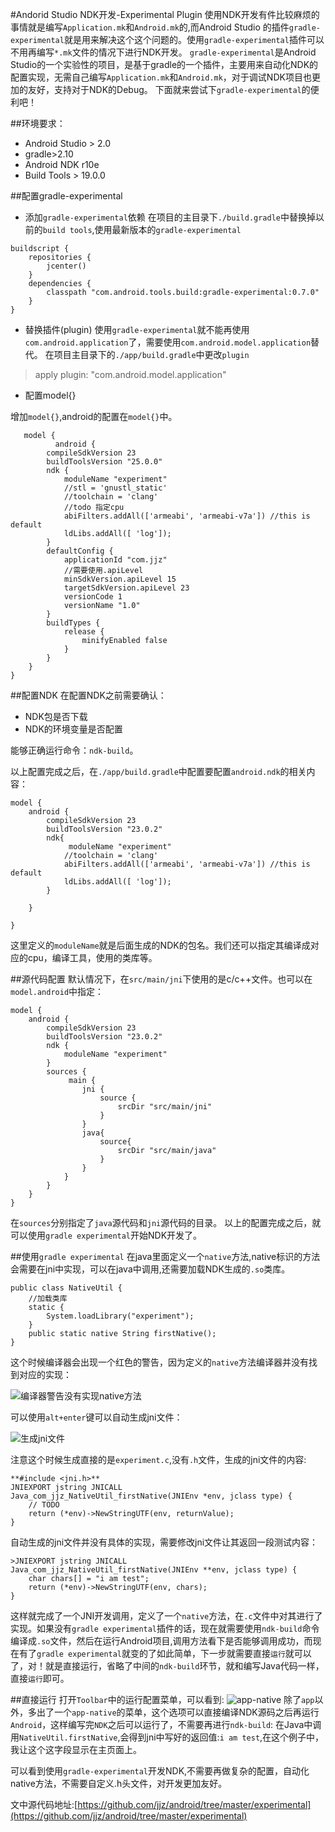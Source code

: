 #Andorid Studio NDK开发-Experimental Plugin
使用NDK开发有件比较麻烦的事情就是编写`Application.mk`和`Android.mk`的,而Android Studio 的插件`gradle-experimental`就是用来解决这个这个问题的。使用`gradle-experimental`插件可以不用再编写`*.mk`文件的情况下进行NDK开发。
`gradle-experimental`是Android Studio的一个实验性的项目，是基于gradle的一个插件，主要用来自动化NDK的配置实现，无需自己编写`Application.mk`和`Android.mk`，对于调试NDK项目也更加的友好，支持对于NDK的Debug。
下面就来尝试下`gradle-experimental`的便利吧！

##环境要求：
* Android Studio > 2.0
* gradle>2.10
* Android NDK r10e
* Build Tools > 19.0.0

##配置gradle-experimental

*  添加`gradle-experimental`依赖
在项目的主目录下`./build.gradle`中替换掉以前的`build tools`,使用最新版本的`gradle-experimental`
```
buildscript {
    repositories {
        jcenter()
    }
    dependencies {
        classpath "com.android.tools.build:gradle-experimental:0.7.0"
    }
}
```

* 替换插件(plugin)
使用`gradle-experimental`就不能再使用`com.android.application`了，需要使用`com.android.model.application`替代。
在项目主目录下的`./app/build.gradle`中更改`plugin`
>apply plugin: "com.android.model.application"

* 配置model{}

增加`model{}`,android的配置在`model{}`中。
```
   model {
          android {
        compileSdkVersion 23
        buildToolsVersion "25.0.0"
        ndk {
            moduleName "experiment"
            //stl = 'gnustl_static'
            //toolchain = 'clang'
            //todo 指定cpu
            abiFilters.addAll(['armeabi', 'armeabi-v7a']) //this is default
            ldLibs.addAll([ 'log']);
        }
        defaultConfig {
            applicationId "com.jjz"
            //需要使用.apiLevel
            minSdkVersion.apiLevel 15
            targetSdkVersion.apiLevel 23
            versionCode 1
            versionName "1.0"
        }
        buildTypes {
            release {
                minifyEnabled false
            }
        }
    }
}
```

##配置NDK
在配置NDK之前需要确认：

* NDK包是否下载
* NDK的环境变量是否配置

能够正确运行命令：`ndk-build`。

以上配置完成之后，在`./app/build.gradle`中配置要配置`android.ndk`的相关内容：
```
model {
    android {
        compileSdkVersion 23
        buildToolsVersion "23.0.2"
        ndk{
             moduleName "experiment"
            //toolchain = 'clang'
            abiFilters.addAll(['armeabi', 'armeabi-v7a']) //this is default
            ldLibs.addAll([ 'log']);
        }

    }

}
```
这里定义的`moduleName`就是后面生成的NDK的包名。我们还可以指定其编译成对应的cpu，编译工具，使用的类库等。

##源代码配置
默认情况下，在`src/main/jni`下使用的是c/c++文件。也可以在`model.android`中指定：
```
model {
    android {
        compileSdkVersion 23
        buildToolsVersion "23.0.2"
        ndk {
            moduleName "experiment"
        }
        sources {
             main {
                jni {
                    source {
                        srcDir "src/main/jni"
                    }
                }
                java{
                    source{
                        srcDir "src/main/java"
                    }
                }
            }
        }
    }
}
```
在`sources`分别指定了`java`源代码和`jni`源代码的目录。
以上的配置完成之后，就可以使用`gradle experimental`开始NDK开发了。

##使用`gradle experimental`
在java里面定义一个`native`方法,native标识的方法会需要在jni中实现，可以在java中调用,还需要加载NDK生成的`.so`类库。
```
public class NativeUtil {
    //加载类库
    static {
        System.loadLibrary("experiment");
    }
    public static native String firstNative();
}
```
这个时候编译器会出现一个红色的警告，因为定义的`native`方法编译器并没有找到对应的实现：


![编译器警告没有实现native方法](http://upload-images.jianshu.io/upload_images/22188-d670e77829788940.png?imageMogr2/auto-orient/strip%7CimageView2/2/w/1240)

可以使用`alt+enter`键可以自动生成jni文件：

![生成jni文件](http://upload-images.jianshu.io/upload_images/22188-8f09bc990f9b780b.png?imageMogr2/auto-orient/strip%7CimageView2/2/w/1240)


注意这个时候生成直接的是`experiment.c`,没有`.h`文件，生成的jni文件的内容:
```
**#include <jni.h>**
JNIEXPORT jstring JNICALL
Java_com_jjz_NativeUtil_firstNative(JNIEnv *env, jclass type) {
    // TODO
    return (*env)->NewStringUTF(env, returnValue);
}
```
自动生成的jni文件并没有具体的实现，需要修改jni文件让其返回一段测试内容：
```
>JNIEXPORT jstring JNICALL
Java_com_jjz_NativeUtil_firstNative(JNIEnv **env, jclass type) {
    char chars[] = "i am test";
    return (*env)->NewStringUTF(env, chars);
}
```
这样就完成了一个JNI开发调用，定义了一个`native`方法，在`.c`文件中对其进行了实现。如果没有`gradle experimental`插件的话，现在就需要使用`ndk-build`命令编译成`.so`文件，然后在运行Android项目,调用方法看下是否能够调用成功，而现在有了`gradle experimental`就变的了如此简单，下一步就需要直接`运行`就可以了，对！就是直接运行，省略了中间的`ndk-build`环节，就和编写Java代码一样，直接`运行`即可。

##直接运行
打开`Toolbar`中的运行配置菜单，可以看到:
![app-native](http://upload-images.jianshu.io/upload_images/22188-b41772565845ae24.png?imageMogr2/auto-orient/strip%7CimageView2/2/w/1240)
除了`app`以外，多出了一个`app-native`的菜单，这个选项可以直接编译NDK源码之后再运行`Android`，这样编写完`NDK`之后可以运行了，不需要再进行`ndk-build`:
在Java中调用`NativeUtil.firstNative`,会得到jni中写好的返回值:`i am test`,在这个例子中，我让这个这字段显示在主页面上。

可以看到使用`gradle-experimental`开发NDK,不需要再做复杂的配置，自动化native方法，不需要自定义.h头文件，对开发更加友好。

文中源代码地址:[https://github.com/jjz/android/tree/master/experimental](https://github.com/jjz/android/tree/master/experimental)




